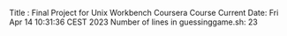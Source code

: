 Title : Final Project for Unix Workbench Coursera Course
Current Date: Fri Apr 14 10:31:36 CEST 2023
Number of lines in guessinggame.sh: 23
